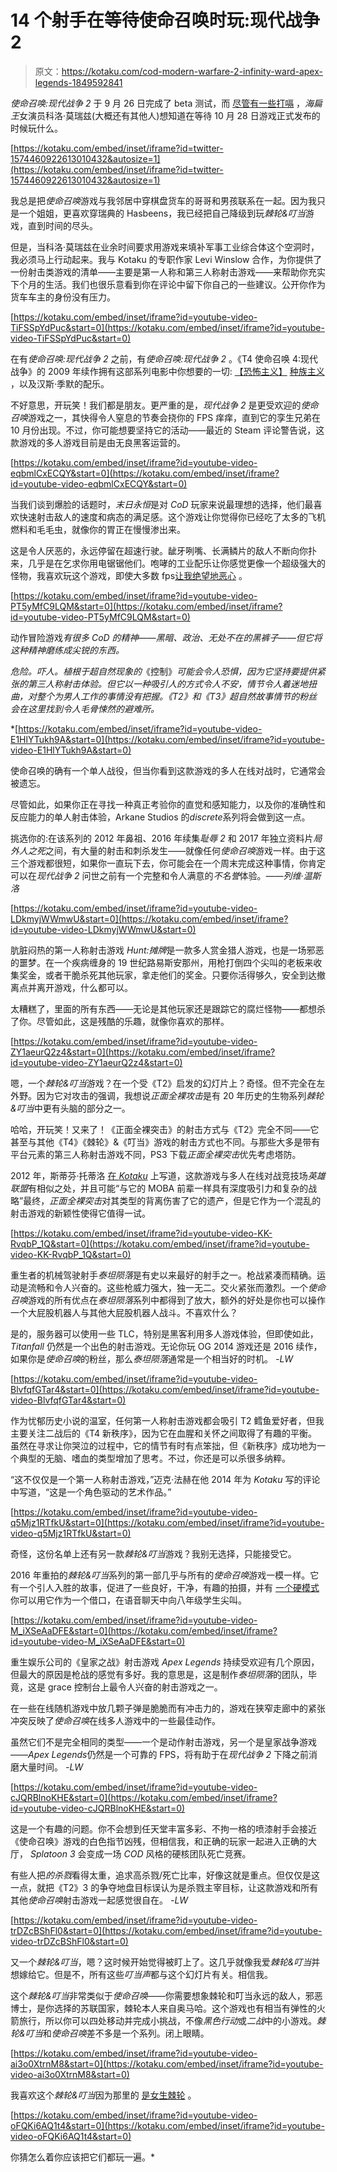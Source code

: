 # 14 个射手在等待使命召唤时玩:现代战争 2

> 原文：<https://kotaku.com/cod-modern-warfare-2-infinity-ward-apex-legends-1849592841>

*使命召唤:现代战争 2* 于 9 月 26 日完成了 beta 测试，而 [尽管有一些打嗝](https://kotaku.com/call-of-duty-modern-warfare-minimap-infinity-ward-fps-1849563125) ，*海扁王*女演员科洛·莫瑞兹(大概还有其他人)想知道在等待 10 月 28 日游戏正式发布的时候玩什么。

 [https://kotaku.com/embed/inset/iframe?id=twitter-1574460922613010432&autosize=1](https://kotaku.com/embed/inset/iframe?id=twitter-1574460922613010432&autosize=1) 

我总是把*使命召唤*游戏与我邻居中穿棋盘货车的哥哥和男孩联系在一起。因为我只是一个姐姐，更喜欢穿瑞典的 Hasbeens，我已经把自己降级到玩*棘轮&叮当*游戏，直到时间的尽头。

但是，当科洛·莫瑞兹在业余时间要求用游戏来填补军事工业综合体这个空洞时，我必须马上行动起来。我与 Kotaku 的专职作家 Levi Winslow 合作，为你提供了一份射击类游戏的清单——主要是第一人称和第三人称射击游戏——来帮助你充实下个月的生活。我们也很乐意看到你在评论中留下你自己的一些建议。公开你作为货车车主的身份没有压力。

 [https://kotaku.com/embed/inset/iframe?id=youtube-video-TiFSSpYdPuc&start=0](https://kotaku.com/embed/inset/iframe?id=youtube-video-TiFSSpYdPuc&start=0) 

在有*使命召唤:现代战争 2* 之前，有*使命召唤:现代战争 2* 。《T4 使命召唤 4:现代战争》的 2009 年续作拥有这部系列电影中你想要的一切: [【恐怖主义】](https://kotaku.com/that-time-call-of-duty-let-you-shoot-up-an-airport-1738376241) [种族主义](https://kotaku.com/something-modern-warfare-2-got-wrong-about-pakistan-5435354) ，以及汉斯·季默的配乐。

不好意思，开玩笑！我们都是朋友。更严重的是，*现代战争 2* 是更受欢迎的*使命召唤*游戏之一，其快得令人窒息的节奏会挠你的 FPS 痒痒，直到它的孪生兄弟在 10 月份出现。不过，你可能想要坚持它的活动——最近的 Steam 评论警告说，这款游戏的多人游戏目前是由无良黑客运营的。

 [https://kotaku.com/embed/inset/iframe?id=youtube-video-eqbmlCxECQY&start=0](https://kotaku.com/embed/inset/iframe?id=youtube-video-eqbmlCxECQY&start=0) 

当我们谈到爆脸的话题时，*末日永恒*是对 *CoD* 玩家来说最理想的选择，他们最喜欢快速射击敌人的速度和病态的满足感。这个游戏让你觉得你已经吃了太多的飞机燃料和毛毛虫，就像你的胃正在慢慢渗出来。

这是令人厌恶的，永远停留在超速行驶。龇牙咧嘴、长满鳞片的敌人不断向你扑来，几乎是在乞求你用电锯锯他们。咆哮的工业配乐让你感觉更像一个超级强大的怪物，我喜欢玩这个游戏，即使大多数 fps[让我绝望地恶心](https://kotaku.com/video-game-motion-sickness-expert-tips-call-of-duty-fps-1849147209) 。

 [https://kotaku.com/embed/inset/iframe?id=youtube-video-PT5yMfC9LQM&start=0](https://kotaku.com/embed/inset/iframe?id=youtube-video-PT5yMfC9LQM&start=0) 

动作冒险游戏[](https://kotaku.com/control-the-kotaku-review-1837569523)*有很多 *CoD* 的精神——黑暗、政治、无处不在的黑裤子——但它将这种精神磨练成尖锐的东西。*

*危险。吓人。植根于超自然现象的*《控制》*可能会令人恐惧，因为它坚持要提供紧张的第三人称射击体验。但它以一种吸引人的方式令人不安，情节令人着迷地扭曲，对整个为男人工作的事情没有把握。《T2》和《T3》超自然故事情节的粉丝会在这里找到令人毛骨悚然的避难所。*

 *[https://kotaku.com/embed/inset/iframe?id=youtube-video-E1HlYTukh9A&start=0](https://kotaku.com/embed/inset/iframe?id=youtube-video-E1HlYTukh9A&start=0) 

使命召唤的确有一个单人战役，但当你看到这款游戏的多人在线对战时，它通常会被遗忘。

尽管如此，如果你正在寻找一种真正考验你的直觉和感知能力，以及你的准确性和反应能力的单人射击体验，Arkane Studios 的*discrete*系列将会做到这一点。

挑选你的:在该系列的 2012 年鼻祖、2016 年续集*耻辱 2* 和 2017 年独立资料片*局外人之死*之间，有大量的射击和刺杀发生——就像任何*使命召唤*游戏一样。由于这三个游戏都很短，如果你一直玩下去，你可能会在一个周末完成这种事情，你肯定可以在*现代战争 2* 问世之前有一个完整和令人满意的*不名誉*体验。*——列维·温斯洛*

 [https://kotaku.com/embed/inset/iframe?id=youtube-video-LDkmyjWWmwU&start=0](https://kotaku.com/embed/inset/iframe?id=youtube-video-LDkmyjWWmwU&start=0) 

肮脏闷热的第一人称射击游戏 *Hunt:摊牌*是一款多人赏金猎人游戏，也是一场邪恶的噩梦。在一个疾病缠身的 19 世纪路易斯安那州，用枪打倒四个尖叫的老板来收集奖金，或者干脆杀死其他玩家，拿走他们的奖金。只要你活得够久，安全到达撤离点并离开游戏，什么都可以。

太糟糕了，里面的所有东西——无论是其他玩家还是跟踪它的腐烂怪物——都想杀了你。尽管如此，这是残酷的乐趣，就像你喜欢的那样。

 [https://kotaku.com/embed/inset/iframe?id=youtube-video-ZY1aeurQ2z4&start=0](https://kotaku.com/embed/inset/iframe?id=youtube-video-ZY1aeurQ2z4&start=0) 

嗯，一个*棘轮&叮当*游戏？在一个受《T2》启发的幻灯片上？奇怪。但不完全在左外野。因为它对攻击的强调，我想说*正面全裸攻击*是有 20 年历史的生物系列*棘轮&叮当*中更有头脑的部分之一。

哈哈，开玩笑！又来了！《正面全裸突击》的射击方式与《T2》完全不同——它甚至与其他《T4》《棘轮》&《叮当》游戏的射击方式也不同。与那些大多是带有平台元素的第三人称射击游戏不同，PS3 下载*正面全裸突击*优先考虑塔防。

2012 年，斯蒂芬·托蒂洛 [在 *Kotaku*](https://kotaku.com/a-league-of-legends-for-the-playstation-3-but-with-gun-5943853) 上写道，这款游戏与多人在线对战竞技场*英雄联盟*有相似之处，并且可能“与它的 MOBA 前辈一样具有深度吸引力和复杂的战略”最终，*正面全裸突击*对其类型的背离伤害了它的遗产，但是它作为一个混乱的射击游戏的新颖性使得它值得一试。

 [https://kotaku.com/embed/inset/iframe?id=youtube-video-KK-RvqbP_1Q&start=0](https://kotaku.com/embed/inset/iframe?id=youtube-video-KK-RvqbP_1Q&start=0) 

重生者的机械驾驶射手*泰坦陨落*是有史以来最好的射手之一。枪战紧凑而精确。运动是流畅和令人兴奋的。这些枪威力强大，独一无二。交火紧张而激烈。一个*使命召唤*游戏的所有优点在*泰坦陨落*系列中都得到了放大，额外的好处是你也可以操作一个大屁股机器人与其他大屁股机器人战斗。不喜欢什么？

是的，服务器可以使用一些 TLC，特别是黑客利用多人游戏体验，但即使如此， *Titanfall* 仍然是一个出色的射击游戏。无论你玩 OG 2014 游戏还是 2016 续作，如果你是*使命召唤*的粉丝，那么*泰坦陨落*通常是一个相当好的时机。 *-LW*

 [https://kotaku.com/embed/inset/iframe?id=youtube-video-BlvfqfGTar4&start=0](https://kotaku.com/embed/inset/iframe?id=youtube-video-BlvfqfGTar4&start=0) 

作为忧郁历史小说的温室，任何第一人称射击游戏都会吸引 T2 鳕鱼爱好者，但我主要关注二战后的《T4 新秩序》，因为它在血腥和关怀之间取得了有趣的平衡。虽然在寻求让你哭泣的过程中，它的情节有时有点笨拙，但《新秩序》成功地为一个典型的无脑、嗜血的类型增加了思考。不过，你还是可以杀很多纳粹。

“这不仅仅是一个第一人称射击游戏，”迈克·法赫在他 2014 年为 *Kotaku* 写的评论 中写道，“这是一个角色驱动的艺术作品。”

 [https://kotaku.com/embed/inset/iframe?id=youtube-video-q5Mjz1RTfkU&start=0](https://kotaku.com/embed/inset/iframe?id=youtube-video-q5Mjz1RTfkU&start=0) 

奇怪，这份名单上还有另一款*棘轮&叮当*游戏？我别无选择，只能接受它。

2016 年重拍的*棘轮&叮当*系列的第一部几乎与所有的*使命召唤*游戏一模一样。它有一个引人入胜的故事，促进了一些良好，干净，有趣的拍摄，并有 [一个硬模式](https://callofduty.fandom.com/wiki/Difficulty_Levels) 你可以用它作为一个借口，在语音聊天中向八年级学生尖叫。

 [https://kotaku.com/embed/inset/iframe?id=youtube-video-M_iXSeAaDFE&start=0](https://kotaku.com/embed/inset/iframe?id=youtube-video-M_iXSeAaDFE&start=0) 

重生娱乐公司的《皇家之战》射击游戏 *Apex Legends* 持续受欢迎有几个原因，但最大的原因是枪战的感觉有多好。我的意思是，这是制作*泰坦陨落*的团队，毕竟，这是 grace 控制台上最令人兴奋的射击游戏之一。

在一些在线随机游戏中放几颗子弹是脆脆而有冲击力的，游戏在狭窄走廊中的紧张冲突反映了*使命召唤*在线多人游戏中的一些最佳动作。

虽然它们不是完全相同的类型——一个是动作射击游戏，另一个是皇家战争游戏——*Apex Legends*仍然是一个可靠的 FPS，将有助于在*现代战争 2* 下降之前消磨大量时间。 *-LW*

 [https://kotaku.com/embed/inset/iframe?id=youtube-video-cJQRBlnoKHE&start=0](https://kotaku.com/embed/inset/iframe?id=youtube-video-cJQRBlnoKHE&start=0) 

这是一个有趣的问题。你不会想到任天堂丰富多彩、不拘一格的喷漆射手会接近《使命召唤》游戏的白色指节凶残，但相信我，和正确的玩家一起进入正确的大厅， *Splatoon 3* 会变成一场 *COD* 风格的硬核团队死亡竞赛。

有些人把*的杀戮*看得太重，追求高杀戮/死亡比率，好像这就是重点。但仅仅是这一点，就把《T2》3 的争夺地盘目标误认为是杀戮主宰目标，让这款游戏和所有其他*使命召唤*射击游戏一起感觉很自在。 *-LW*

 [https://kotaku.com/embed/inset/iframe?id=youtube-video-trDZcBShFl0&start=0](https://kotaku.com/embed/inset/iframe?id=youtube-video-trDZcBShFl0&start=0) 

又一个*棘轮&叮当*，嗯？这时候开始觉得被盯上了。这几乎就像我爱*棘轮&叮当*并想嫁给它。但是不，所有这些*叮当声*都与这个幻灯片有关。相信我。

这个*棘轮&叮当*非常类似于*使命召唤*——你需要想象棘轮和叮当永远的敌人，邪恶博士，是你选择的苏联国家，棘轮本人来自奥马哈。这个游戏也有相当有弹性的火箭旅行，所以你可以四处移动并完成小挑战，不像*黑色行动*或*二战*中的小游戏。*棘轮&叮当*和*使命召唤*差不多是一个系列。闭上眼睛。

 [https://kotaku.com/embed/inset/iframe?id=youtube-video-ai3o0XtrnM8&start=0](https://kotaku.com/embed/inset/iframe?id=youtube-video-ai3o0XtrnM8&start=0) 

我喜欢这个*棘轮&叮当*因为那里的 [是女生棘轮](https://kotaku.com/ratchet-clank-rift-apart-the-kotaku-review-1847047303) 。

 [https://kotaku.com/embed/inset/iframe?id=youtube-video-oFQKi6AQ1t4&start=0](https://kotaku.com/embed/inset/iframe?id=youtube-video-oFQKi6AQ1t4&start=0) 

你猜怎么着你应该把它们都玩一遍。*